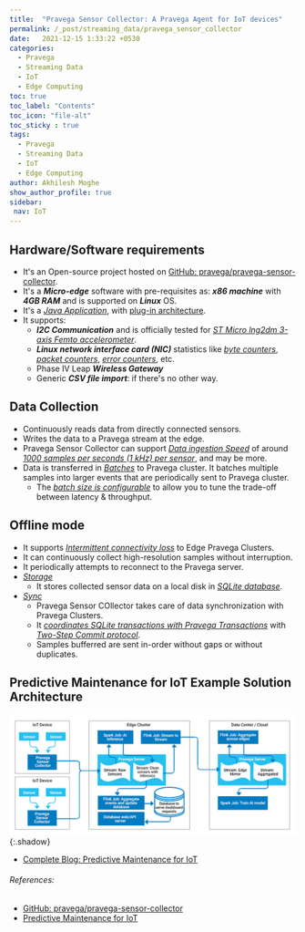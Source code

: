 ```yaml
---
title:  "Pravega Sensor Collector: A Pravega Agent for IoT devices"
permalink: /_post/streaming_data/pravega_sensor_collector
date:   2021-12-15 1:33:22 +0530
categories:
  - Pravega
  - Streaming Data
  - IoT
  - Edge Computing
toc: true
toc_label: "Contents"
toc_icon: "file-alt"
toc_sticky : true
tags:
  - Pravega
  - Streaming Data
  - IoT
  - Edge Computing
author: Akhilesh Moghe
show_author_profile: true
sidebar:
 nav: IoT
---
```


## Hardware/Software requirements
  - It's an Open-source project hosted on [GitHub: pravega/pravega-sensor-collector](https://github.com/pravega/pravega-sensor-collector).
  - It's a __*Micro-edge*__ software with pre-requisites as: __*x86 machine*__ with __*4GB RAM*__ and is supported on __*Linux*__ OS.
  - It's a *<u>Java Application</u>*, with <u>plug-in architecture</u>.
  - It supports:
    - __*I2C Communication*__ and is officially tested for *<u>ST Micro lng2dm 3-axis Femto accelerometer</u>*.
    - __*Linux network interface card (NIC)*__ statistics like *<u>byte counters</u>*, *<u>packet counters</u>*, *<u>error counters</u>*, etc.
    - Phase IV Leap __*Wireless Gateway*__
    - Generic __*CSV file import*__: if there's no other way.

## Data Collection
- Continuously reads data from directly connected sensors.
- Writes the data to a Pravega stream at the edge.
- Pravega Sensor Collector can support *<u>Data ingestion Speed</u>* of around *<u>1000 samples per seconds (1 kHz) per sensor</u>*, and may be more.
- Data is transferred in *<u>Batches</u>* to Pravega cluster. It batches multiple samples into larger events that are periodically sent to Pravega cluster.
  - The *<u>batch size is configurable</u>* to allow you to tune the trade-off between latency & throughput.

## Offline mode
- It supports *<u>Intermittent connectivity loss</u>* to Edge Pravega Clusters.
- It can continuously collect high-resolution samples without interruption.
- It periodically attempts to reconnect to the Pravega server.
- *<u>Storage</u>*
  - It stores collected sensor data on a local disk in *<u>SQLite database</u>*.
- *<u>Sync</u>*
  - Pravega Sensor COllector takes care of data synchronization with Pravega Clusters.
  - It *<u>coordinates SQLite transactions with Pravega Transactions</u>* with *<u>Two-Step Commit protocol</u>*.
  - Samples bufferred are sent in-order without gaps or without duplicates.

## Predictive Maintenance for IoT Example Solution Architecture
![Predictive Maintenance for IoT Example Solution Architecture](/assets/images/streaming_data/pravega/Predictive-Maintenance-Solution-Architecture.jpg){:.shadow}
- [Complete Blog: Predictive Maintenance for IoT](https://cncf.pravega.io/predictive-maintenance-for-iot/)

###### References:
- [GitHub: pravega/pravega-sensor-collector](https://github.com/pravega/pravega-sensor-collector)
- [Predictive Maintenance for IoT](https://cncf.pravega.io/predictive-maintenance-for-iot/)


